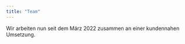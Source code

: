 ```yaml
---
title: "Team"
---
```


Wir arbeiten nun seit dem März 2022 zusammen an einer kundennahen Umsetzung.



